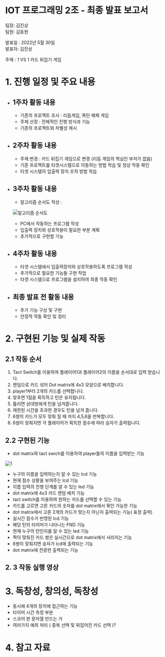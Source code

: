 # IOT 프로그래밍 2조 - 최종 발표 보고서

팀장: 김진상<br>팀원: 김동현 

발표일 : 2022년 5월 30일<br>발표자: 김진상

주제 : 1 VS 1 카드 뒤집기 게임

# 1. 진행 일정 및 주요 내용

- ## 1주차 활동 내용
  - 기존의 프로젝트 조사 : 리듬게임, 폭탄 해체 게임
  - 주제 선정 : 전체적인 진행 방식과 기능
  - 기존의 프로젝트와 차별성 제시 


- ## 2주차 활동 내용
  - 주제 변경 : 카드 뒤집기 게임으로 변경 (리듬 게임의 핵심인 부저가 없음)
  - 기존 프로젝트를 타겟시스템으로 이동하는 방법 학습 및 정상 작동 확인
  - 타겟 시스템의 입출력 장치 조작 방법 학습  



- ## 3주차 활동 내용
  - 알고리즘 순서도 작성 : 
  
  ![알고리즘 순서도](https://user-images.githubusercontent.com/80252681/171007720-70311687-6b1d-4270-8f1a-05c5568c8702.jpg)
  
  - PC에서 작동하는 프로그램 작성
  - 입출력 장치와 상호작용이 필요한 부분 계획
  - 추가적으로 구현할 기능 



- ## 4주차 활동 내용
  - 타겟 시스템에서 입출력장치와 상호작용하도록 프로그램 작성
  - 추가적으로 필요한 기능들 구현 작업
  - 타겟 시스템으로 프로그램을 설치하여 최종 작동 확인

- ## 최종 발표 전 활동 내용
  - 추가 기능 구상 및 구현
  - 안정적 작동 확인 및 정리



# 2. 구현된 기능 및 실제 작동

  ## 2.1 작동 순서
  1) Tact Switch를 이용하여 플레이어1과 플레이어2의 이름을 순서대로 입력 받습니다.
  2) 랜덤으로 카드 섞어 Dot matrix에 4x3 모양으로 배치합니다.
  3) player1부터 2개의 카드를 선택합니다.
  4) 맞추면 1점을 획득하고 턴은 유지됩니다.
  5) 틀리면 상대방에게 턴을 넘겨줍니다.
  6) 제한된 시간을 초과한 경우도 턴을 넘겨 줍니다.
  7) 6쌍의 카드가 모두 맞춰 질 때 까지 4,5,6을 반복합니다.
  8) 6쌍이 맞춰지면 각 플레이어가 획득한 점수에 따라 승자가 출력됩니다.

  ## 2.2 구현된 기능
  - dot matrix와 tact swich를 이용하여 player들의 이름을 입력받는 기능
  
  ![1](https://user-images.githubusercontent.com/80252681/172615594-f32a0951-d14e-4526-9f9d-5b61c94253bc.jpg)
  

  - 누구의 이름을 입력하는지 알 수 있는 lcd 기능
  - 현재 점수 상황을 보여주는 lcd 기능
  - 이름 입력의 진행 단계를 알 수 있는 led 기능
  - dot matrix에 4x3 카드 랜덤 배치 기능
  - tact switch를 이용하여 원하는 카드를 선택할 수 있는 기능
  - 카드를 고르면 고른 카드의 숫자를 dot matrix에서 확인 가능한 기능
  - dot matrix에서 고른 2개의 카드가 맞는지 아닌지 출력되는 기능( 표정 출력)
  - 실시간 점수가 반영된 lcd 기능 
  - 해당 턴의 타이머가 나타나는 FND 기능
  - 현재 누구의 턴인지를 알 수 있는 led 기능
  - 짝이 맞춰진 카드 쌍은 실시간으로 dot matrix에서 사라지는 기능 
  - 6쌍이 맞춰지면 승자가 lcd에 출력되는 기능
  - dot matrix에 전광판 출력되는 기능


  ## 2. 3 작동 실행 영상


# 3. 독창성, 창의성, 독창성
  - 동시에 4개의 장치에 접근하는 기능 
  - 타이머 시간 측정 부분
  - 스코어 판 문자열 만드는 거
  - 여러가지 예외 처리 ( 중복 선택 및 뒤집어진 카드 선택 )?

# 4. 참고 자료 

